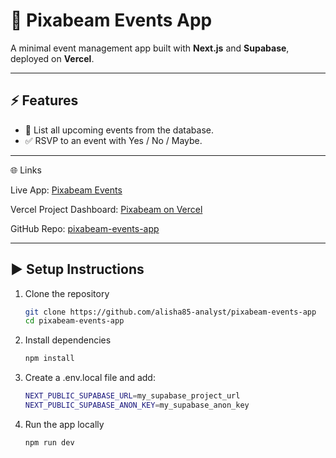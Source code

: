 # 🚀 Pixabeam Events App

A minimal event management app built with **Next.js** and **Supabase**, deployed on **Vercel**.  

---

## ⚡ Features
- 📅 List all upcoming events from the database.  
- ✅ RSVP to an event with Yes / No / Maybe.

---

🌐 Links

Live App: [Pixabeam Events](https://pixabeam-events-app.vercel.app/)

Vercel Project Dashboard: [Pixabeam on Vercel](https://vercel.com/alisha-mahantys-projects/pixabeam-events-app)

GitHub Repo: [pixabeam-events-app](https://github.com/alisha85-analyst/pixabeam-events-app)

---

## ▶️ Setup Instructions
1. Clone the repository  
   ```bash
   git clone https://github.com/alisha85-analyst/pixabeam-events-app
   cd pixabeam-events-app
   
2. Install dependencies
   ```bash
   npm install

4. Create a .env.local file and add:
   ```bash
   NEXT_PUBLIC_SUPABASE_URL=my_supabase_project_url
   NEXT_PUBLIC_SUPABASE_ANON_KEY=my_supabase_anon_key


4. Run the app locally
   ```bash
   npm run dev

